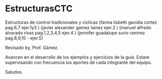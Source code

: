 # EstructurasCTC
Estructuras de control tradicionales y ciclicas
   (farina lisbeth gavidia cortez    pag.6,7 ejer.1y3 )
   (javier alexander gamez lainez    ejer.2 )
   (manuel alfredo alvarado rivas    pag.1,2,3,4,5 ejer.4 )
   (jennifer guadalupe surio ramirez pag.8,9,10 - ejer.5)
   
   
   
   Revisado by, Prof. Gámez.
   
   Avancen en el desarrollo de los ejemplos y ejercicios de la guía. Estare supervisando con frecuencia los aportes de cada integrante del equipo.
   
   Saludos.

